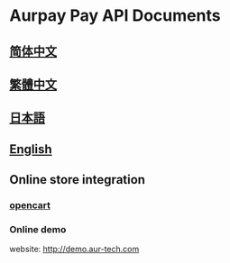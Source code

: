 # Aurpay Pay API Documents

## [简体中文](https://github.com/Aurpay/API-dcouments/blob/main/zh_CN.md)

## [繁體中文](https://github.com/Aurpay/API-dcouments/blob/main/zh_HK.md)

## [日本語](https://github.com/Aurpay/API-dcouments/blob/main/ja_JP.md)

## [English](https://github.com/Aurpay/API-dcouments/blob/main/en_US.md)

## Online store integration

### [opencart](https://github.com/Aurpay/opencart-payment-extension)

### Online demo

website: <http://demo.aur-tech.com>
